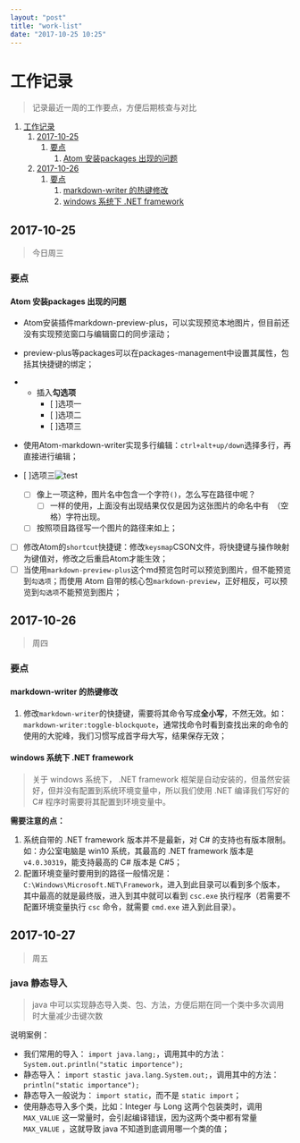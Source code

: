 ```yaml
---
layout: "post"
title: "work-list"
date: "2017-10-25 10:25"
---
```

# 工作记录
> 记录最近一周的工作要点，方便后期核查与对比

<!-- TOC depthFrom:1 depthTo:6 withLinks:1 updateOnSave:1 orderedList:1 -->

1. [工作记录](#工作记录)
	1. [2017-10-25](#2017-10-25)
		1. [要点](#要点)
			1. [Atom 安装packages 出现的问题](#atom-安装packages-出现的问题)
	2. [2017-10-26](#2017-10-26)
		1. [要点](#要点)
			1. [markdown-writer 的热键修改](#markdown-writer-的热键修改)
			2. [windows 系统下 .NET framework](#windows-系统下-net-framework)

<!-- /TOC -->


## 2017-10-25
> 今日周三

### 要点
#### Atom 安装packages 出现的问题

- Atom安装插件markdown-preview-plus，可以实现预览本地图片，但目前还没有实现预览窗口与编辑窗口的同步滚动；
- preview-plus等packages可以在packages-management中设置其属性，包括其快捷键的绑定；
- - 插入**勾选项**
    - [ ]选项一
    - [ ]选项二
    - [ ]选项三

- 使用Atom-markdown-writer实现多行编辑：`ctrl+alt+up/down`选择多行，再直接进行编辑；
- [ ]选项三![test](/blogs/pictures/graduate/graduate(1).jpg)
  - [ ] 像上一项这种，图片名中包含一个字符`()`，怎么写在路径中呢？
    - [ ] 一样的使用，上面没有出现结果仅仅是因为这张图片的命名中有` `（空格）字符出现。
  - [ ] 按照项目路径写一个图片的路径来如上；
- [ ] 修改Atom的`shortcut`快捷键：修改`keysmap`CSON文件，将快捷键与操作映射为键值对，修改之后重启Atom才能生效；
- [ ] 当使用`markdown-preview-plus`这个md预览包时可以预览到图片，但不能预览到`勾选项`；而使用 Atom 自带的核心包`markdown-preview`，正好相反，可以预览到`勾选项`不能预览到图片；

## 2017-10-26
> 周四

### 要点
#### markdown-writer 的热键修改
1. 修改`markdown-writer`的快捷键，需要将其命令写成**全小写**，不然无效。如：`markdown-writer:toggle-blockquote`，通常找命令时看到查找出来的命令的使用的大驼峰，我们习惯写成首字母大写，结果保存无效；

#### windows 系统下 .NET framework
> 关于 windows 系统下， .NET framework 框架是自动安装的，但虽然安装好，但并没有配置到系统环境变量中，所以我们使用 .NET 编译我们写好的 C# 程序时需要将其配置到环境变量中。

**需要注意的点：**
1. 系统自带的 .NET framework 版本并不是最新，对 C# 的支持也有版本限制。如：办公室电脑是 win10 系统，其最高的 .NET framework 版本是 `v4.0.30319`，能支持最高的 C# 版本是 C#5；
2. 配置环境变量时要用到的路径一般情况是： `C:\Windows\Microsoft.NET\Framework`，进入到此目录可以看到多个版本，其中最高的就是最终版，进入到其中就可以看到 `csc.exe` 执行程序（若需要不配置环境变量执行 `csc` 命令，就需要 `cmd.exe` 进入到此目录）。

## 2017-10-27
> 周五

### java 静态导入
> java 中可以实现静态导入类、包、方法，方便后期在同一个类中多次调用时大量减少击键次数

说明案例：
- 我们常用的导入： `import java.lang;`，调用其中的方法： `System.out.println("static importence");`
- 静态导入： `import stastic java.lang.System.out;`，调用其中的方法： `println("static importance");`
- 静态导入一般说为： `import static`，而不是 `static import`；
- 使用静态导入多个类，比如：Integer 与 Long 这两个包装类时，调用 `MAX_VALUE` 这一常量时，会引起编译错误，因为这两个类中都有常量 `MAX_VALUE` ，这就导致 java 不知道到底调用哪一个类的值；
